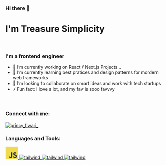 ### Hi there 👋
# I'm Treasure Simplicity
<br>

### I'm a frontend engineer

- 🔭 I’m currently working on React / Next.js Projects...
- 🌱 I’m currently learning best pratices and design patterns for mordern web frameworks
- 👯 I’m looking to collaborate on smart ideas and work with tech startups
- ⚡ Fun fact: I love a lot, and my fav is sooo favvvy

<br>

<h3 align="left">Connect with me:</h3>
<p align="left">
<a href="https://twitter.com/simplicitytrea1" target="blank"><img align="center" src="https://raw.githubusercontent.com/rahuldkjain/github-profile-readme-generator/master/src/images/icons/Social/twitter.svg" alt="princy_tiwari_" height="30" width="40" /></a>
</p>

<h3 align="left">Languages and Tools:</h3>
<p align="left"> 
  <a href="https://developer.mozilla.org/en-US/docs/Web/JavaScript" target="_blank" rel="noreferrer"> <img src="https://raw.githubusercontent.com/devicons/devicon/master/icons/javascript/javascript-original.svg" alt="javascript" width="40" height="40"/> </a>
  <a href="https://tailwindcss.com/" target="_blank" rel="noreferrer"> <img src="https://www.vectorlogo.zone/logos/tailwindcss/tailwindcss-icon.svg" alt="tailwind" width="40" height="40"/> </a>
  <a href="https://tailwindcss.com/" target="_blank" rel="noreferrer"> <img src="https://static-00.iconduck.com/assets.00/typescript-icon-icon-512x512-yh0yu3ta.png" alt="tailwind" width="40" height="40"/> </a>
  <a href="https://tailwindcss.com/" target="_blank" rel="noreferrer"> <img src="https://cdnlogo.com/logos/n/80/next-js.svg" alt="tailwind" width="40" height="40"/> </a>
  
</p>
